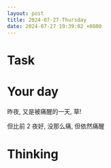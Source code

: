 ```yaml
---
layout: post
title: 2024-07-27-Thursday
date: 2024-07-27 19:39:02 +0800
---
```


# Task


# Your day


昨夜, 又是被痛醒的一天, 草!

但比前 2 夜好, 没那么痛, 但依然痛醒



# Thinking


